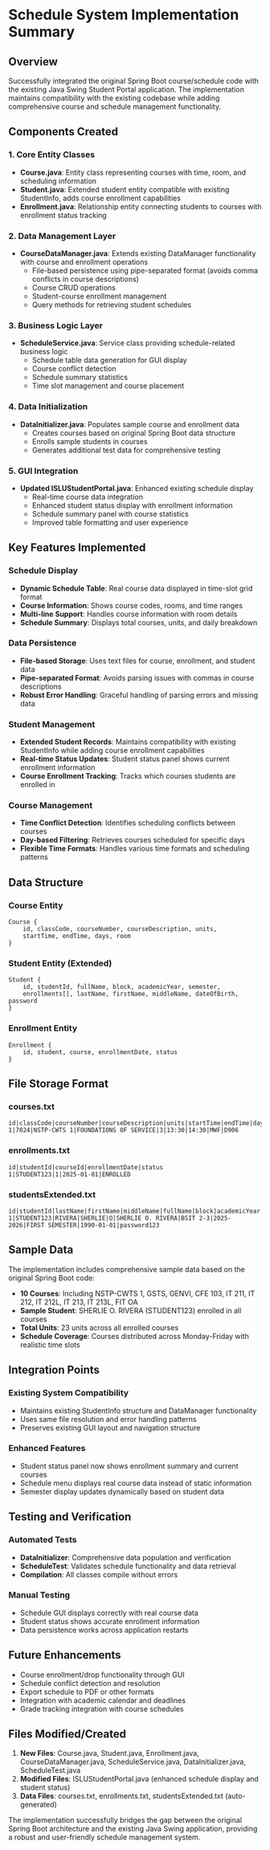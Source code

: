 # Schedule System Implementation Summary

## Overview
Successfully integrated the original Spring Boot course/schedule code with the existing Java Swing Student Portal application. The implementation maintains compatibility with the existing codebase while adding comprehensive course and schedule management functionality.

## Components Created

### 1. Core Entity Classes
- **Course.java**: Entity class representing courses with time, room, and scheduling information
- **Student.java**: Extended student entity compatible with existing StudentInfo, adds course enrollment capabilities
- **Enrollment.java**: Relationship entity connecting students to courses with enrollment status tracking

### 2. Data Management Layer
- **CourseDataManager.java**: Extends existing DataManager functionality with course and enrollment operations
  - File-based persistence using pipe-separated format (avoids comma conflicts in course descriptions)
  - Course CRUD operations
  - Student-course enrollment management
  - Query methods for retrieving student schedules

### 3. Business Logic Layer
- **ScheduleService.java**: Service class providing schedule-related business logic
  - Schedule table data generation for GUI display
  - Course conflict detection
  - Schedule summary statistics
  - Time slot management and course placement

### 4. Data Initialization
- **DataInitializer.java**: Populates sample course and enrollment data
  - Creates courses based on original Spring Boot data structure
  - Enrolls sample students in courses
  - Generates additional test data for comprehensive testing

### 5. GUI Integration
- **Updated ISLUStudentPortal.java**: Enhanced existing schedule display
  - Real-time course data integration
  - Enhanced student status display with enrollment information
  - Schedule summary panel with course statistics
  - Improved table formatting and user experience

## Key Features Implemented

### Schedule Display
- **Dynamic Schedule Table**: Real course data displayed in time-slot grid format
- **Course Information**: Shows course codes, rooms, and time ranges
- **Multi-line Support**: Handles course information with room details
- **Schedule Summary**: Displays total courses, units, and daily breakdown

### Data Persistence
- **File-based Storage**: Uses text files for course, enrollment, and student data
- **Pipe-separated Format**: Avoids parsing issues with commas in course descriptions
- **Robust Error Handling**: Graceful handling of parsing errors and missing data

### Student Management
- **Extended Student Records**: Maintains compatibility with existing StudentInfo while adding course enrollment capabilities
- **Real-time Status Updates**: Student status panel shows current enrollment information
- **Course Enrollment Tracking**: Tracks which courses students are enrolled in

### Course Management
- **Time Conflict Detection**: Identifies scheduling conflicts between courses
- **Day-based Filtering**: Retrieves courses scheduled for specific days
- **Flexible Time Formats**: Handles various time formats and scheduling patterns

## Data Structure

### Course Entity
```
Course {
    id, classCode, courseNumber, courseDescription, units,
    startTime, endTime, days, room
}
```

### Student Entity (Extended)
```
Student {
    id, studentId, fullName, block, academicYear, semester,
    enrollments[], lastName, firstName, middleName, dateOfBirth, password
}
```

### Enrollment Entity
```
Enrollment {
    id, student, course, enrollmentDate, status
}
```

## File Storage Format

### courses.txt
```
id|classCode|courseNumber|courseDescription|units|startTime|endTime|days|room
1|7024|NSTP-CWTS 1|FOUNDATIONS OF SERVICE|3|13:30|14:30|MWF|D906
```

### enrollments.txt
```
id|studentId|courseId|enrollmentDate|status
1|STUDENT123|1|2025-01-01|ENROLLED
```

### studentsExtended.txt
```
id|studentId|lastName|firstName|middleName|fullName|block|academicYear|semester|dateOfBirth|password
1|STUDENT123|RIVERA|SHERLIE|O|SHERLIE O. RIVERA|BSIT 2-3|2025-2026|FIRST SEMESTER|1990-01-01|password123
```

## Sample Data
The implementation includes comprehensive sample data based on the original Spring Boot code:

- **10 Courses**: Including NSTP-CWTS 1, GSTS, GENVI, CFE 103, IT 211, IT 212, IT 212L, IT 213, IT 213L, FIT OA
- **Sample Student**: SHERLIE O. RIVERA (STUDENT123) enrolled in all courses
- **Total Units**: 23 units across all enrolled courses
- **Schedule Coverage**: Courses distributed across Monday-Friday with realistic time slots

## Integration Points

### Existing System Compatibility
- Maintains existing StudentInfo structure and DataManager functionality
- Uses same file resolution and error handling patterns
- Preserves existing GUI layout and navigation structure

### Enhanced Features
- Student status panel now shows enrollment summary and current courses
- Schedule menu displays real course data instead of static information
- Semester display updates dynamically based on student data

## Testing and Verification

### Automated Tests
- **DataInitializer**: Comprehensive data population and verification
- **ScheduleTest**: Validates schedule functionality and data retrieval
- **Compilation**: All classes compile without errors

### Manual Testing
- Schedule GUI displays correctly with real course data
- Student status shows accurate enrollment information
- Data persistence works across application restarts

## Future Enhancements
- Course enrollment/drop functionality through GUI
- Schedule conflict detection and resolution
- Export schedule to PDF or other formats
- Integration with academic calendar and deadlines
- Grade tracking integration with course schedules

## Files Modified/Created
1. **New Files**: Course.java, Student.java, Enrollment.java, CourseDataManager.java, ScheduleService.java, DataInitializer.java, ScheduleTest.java
2. **Modified Files**: ISLUStudentPortal.java (enhanced schedule display and student status)
3. **Data Files**: courses.txt, enrollments.txt, studentsExtended.txt (auto-generated)

The implementation successfully bridges the gap between the original Spring Boot architecture and the existing Java Swing application, providing a robust and user-friendly schedule management system.